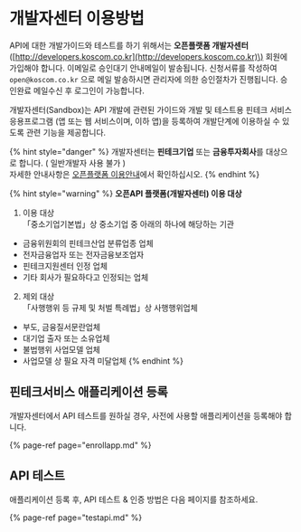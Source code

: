 # 개발자센터 이용방법

API에 대한 개발가이드와 테스트를 하기 위해서는 **오픈플랫폼 개발자센터**\([http://developers.koscom.co.kr](http://developers.koscom.co.kr)\) 회원에 가입해야 합니다. 이메일로 승인대기 안내메일이 발송됩니다. 신청서류를 작성하여 `open@koscom.co.kr` 으로 메일 발송하시면 관리자에 의한 승인절차가 진행됩니다. 승인완료 메일수신 후 로그인이 가능합니다.

개발자센터\(Sandbox\)는 API 개발에 관련된 가이드와 개발 및 테스트용 핀테크 서비스 응용프로그램 \(앱 또는 웹 서비스이며, 이하 앱\)을 등록하여 개발단계에 이용하실 수 있도록 관련 기능을 제공합니다. 

{% hint style="danger" %}
개발자센터는 **핀테크기업** 또는 **금융투자회사**를 대상으로 합니다. \( 일반개발자 사용 불가 \)   
자세한 안내사항은 [오픈플랫폼 이용안내](http://biz.koscom.co.kr/cmm/intro/introOppfUse.do)에서 확인하십시오.
{% endhint %}

{% hint style="warning" %}
**오픈API 플랫폼\(개발자센터\)  이용 대상**   
  
1. 이용 대상   
「중소기업기본법」상 중소기업 중 아래의 하나에 해당하는 기관   
-   금융위원회의 핀테크산업 분류업종 업체   
-   전자금융업자 또는 전자금융보조업자   
-   핀테크지원센터 인정 업체   
-   기타 회사가 필요하다고 인정되는 업체   
  
2. 제외 대상   
「사행행위 등 규제 및 처벌 특례법」상 사행행위업체   
-   부도, 금융질서문란업체   
-   대기업 출자 또는 소유업체   
-   불법행위 사업모델 업체   
-   사업모델 상 필요 자격 미달업체 
{% endhint %}



## 핀테크서비스 애플리케이션 등록

개발자센터에서 API 테스트를 원하실 경우, 사전에 사용할 애플리케이션을 등록해야 합니다.

{% page-ref page="enrollapp.md" %}

## API 테스트

애플리케이션 등록 후,  API 테스트 & 인증 방법은 다음 페이지를 참조하세요.

{% page-ref page="testapi.md" %}



